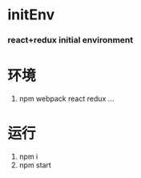 # initEnv
### react+redux initial environment
# 环境
1) npm webpack react redux ... 

# 运行
1) npm i
2) npm start

